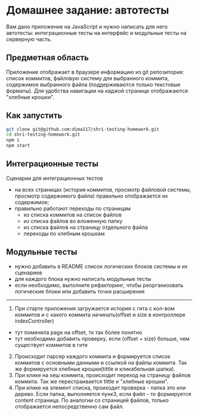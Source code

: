 # Домашнее задание: автотесты

Вам дано приложение на JavaScript и нужно написать для него автотесты: интеграционные тесты на интерфейс и модульные тесты на серверную часть.

## Предметная область

Приложение отображает в браузере информацию из git репозитория: список коммитов, файловую систему для выбранного коммита, содержимое выбранного файла (поддерживаются только текстовые форматы). Для удобства навигации на каджой странице отображаются "хлебные крошки".

## Как запустить

```sh
git clone git@github.com:dima117/shri-testing-homework.git
cd shri-testing-homework.git
npm i
npm start
```

## Интеграционные тесты

Сценарии для интеграционных тестов

- на всех страницах (история коммитов, просмотр файловой системы, просмотр содержимого файла) правильно отображается их содержимое;
- правильно работают переходы по страницам
  - из списка коммитов на список файлов
  - из списка файлов во вложенную папку
  - из списка файлов на страницу отдельного файла
  - переходы по хлебным крошкам

## Модульные тесты

- нужно добавить в README список логических блоков системы и их сценариев
- для каждого блока нужно написать модульные тесты
- если необходимо, выполните рефакторинг, чтобы реорганизовать логические блоки или добавить точки расширения

----------------------------------------------------------------------------------

1) При старте приложения загружается история с гита c кол-вом коммитов и с какого коммита начинать(offset и size в контроллере indexController)
- тут поменяла page на offset, тк так более понятно
- тут необходимо добавить проверку, если (offset + size) больше, чем существует коммитов в гите
2) Происходит парсер каждого коммита и формируется список коммитов с основными данными и ссылкой на файлы коммита.
Так же формируется хлебные крошки(tittle и кликабельная шапка).
3) При клике на хеш коммита, происходит переход на страницу файлов коммита.
Так же перестраивается tittle и "хлебные крошки".
4) При клике на элемент списка, проиходит проверка - папка это или дерево. Если папка, выполняется пунк3,
 если файл - то формируется content страница. По аналогии со страницей файлов, только отображается непосредственно сам файл.


